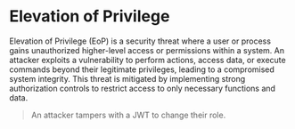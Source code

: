 # Elevation of Privilege

Elevation of Privilege (EoP) is a security threat where a user or process gains unauthorized higher-level access or permissions within a system. An attacker exploits a vulnerability to perform actions, access data, or execute commands beyond their legitimate privileges, leading to a compromised system integrity. This threat is mitigated by implementing strong authorization controls to restrict access to only necessary functions and data.

> An attacker tampers with a JWT to change their role.
